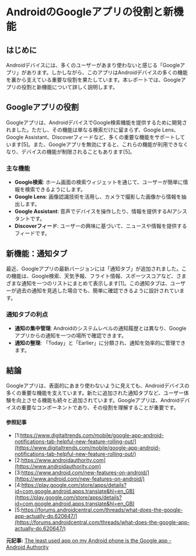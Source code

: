 # AndroidのGoogleアプリの役割と新機能

## はじめに

Androidデバイスには、多くのユーザーがあまり使わないと感じる「Googleアプリ」があります。しかしながら、このアプリはAndroidデバイスの多くの機能を裏から支えている重要な役割を果たしています。本レポートでは、Googleアプリの役割と新機能について詳しく説明します。

## Googleアプリの役割

Googleアプリは、AndroidデバイスでGoogle検索機能を提供するために開発されました。ただし、その機能は単なる検索だけに留まらず、Google Lens、Google Assistant、Discoverフィードなど、多くの重要な機能をサポートしています[5]。また、Googleアプリを無効にすると、これらの機能が利用できなくなり、デバイスの機能が制限されることもあります[5]。

### 主な機能

- **Google検索**: ホーム画面の検索ウィジェットを通じて、ユーザーが簡単に情報を検索できるようにします。
- **Google Lens**: 画像認識技術を活用し、カメラで撮影した画像から情報を抽出します。
- **Google Assistant**: 音声でデバイスを操作したり、情報を提供するAIアシスタントです。
- **Discoverフィード**: ユーザーの興味に基づいて、ニュースや情報を提供するフィードです。

## 新機能：通知タブ

最近、Googleアプリの最新バージョンには「通知タブ」が追加されました。この機能は、Google検索、天気予報、フライト情報、スポーツスコアなど、さまざまな通知を一つのリストにまとめて表示します[1]。この通知タブは、ユーザーが過去の通知を見逃した場合でも、簡単に確認できるように設計されています。

### 通知タブの利点

- **通知の集中管理**: Androidのシステムレベルの通知履歴とは異なり、Googleアプリからの通知を一つの場所で確認できます。
- **通知の整理**: 「Today」と「Earlier」に分類され、通知を効率的に管理できます。

## 結論

Googleアプリは、表面的にあまり使わないように見えても、Androidデバイスの多くの重要な機能を支えています。新たに追加された通知タブなど、ユーザー体験を向上させる機能も続々と追加されています。Googleアプリは、Androidデバイスの重要なコンポーネントであり、その役割を理解することが重要です。

#### 参照記事
- [1:https://www.digitaltrends.com/mobile/google-app-android-notifications-tab-helpful-new-feature-rolling-out/](https://www.digitaltrends.com/mobile/google-app-android-notifications-tab-helpful-new-feature-rolling-out/)
- [2:https://www.androidauthority.com](https://www.androidauthority.com)
- [3:https://www.android.com/new-features-on-android/](https://www.android.com/new-features-on-android/)
- [4:https://play.google.com/store/apps/details?id=com.google.android.apps.translate&hl=en_GB](https://play.google.com/store/apps/details?id=com.google.android.apps.translate&hl=en_GB)
- [5:https://forums.androidcentral.com/threads/what-does-the-google-app-actually-do.620647/](https://forums.androidcentral.com/threads/what-does-the-google-app-actually-do.620647/)


**元記事:** [The least used app on my Android phone is the Google app - Android Authority](https://www.androidauthority.com/google-app-android-3526838/)